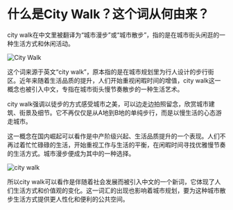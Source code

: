 # 什么是City Walk？这个词从何由来？

city walk在中文里被翻译为“城市漫步”或“城市散步”，指的是在城市街头闲逛的一种生活方式和休闲活动。

![City Walk](assets/Pasted-image-20230825140137.png)

这个词来源于英文“city walk”，原本指的是在城市规划里为行人设计的步行街区。近年来随着生活品质的提升，人们开始重视闲暇时间的增值，city walk这一概念也被引入中文，专指在城市街头慢节奏散步的一种生活艺术。

city walk强调以徒步的方式感受城市之美，可以边走边拍照留念，欣赏城市建筑、街景及细节。它不再仅仅是从A地到B地的单纯步行，而是以慢生活的心态游走城市。

这一概念在国内崛起可以看作是中产阶级兴起、生活品质提升的一个表现。人们不再过着忙忙碌碌的生活，开始重视工作与生活的平衡，在闲暇时间寻找优雅慢节奏的生活方式。城市漫步便成为其中的一种选择。

![city walk](assets/Pasted-image-20230825140412.png)

所以city walk可以看作是伴随着社会发展而被引入中文的一个新词，它体现了人们生活方式和价值观的变化。这一词汇的出现也影响着城市规划，要为这种城市散步生活方式提供更人性化和便利的公共空间。